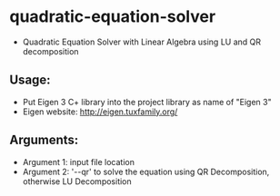 # quadratic-equation-solver
- Quadratic Equation Solver with Linear Algebra using LU and QR decomposition

## Usage:
- Put Eigen 3 C+ library into the project library as name of "Eigen 3"
- Eigen website: http://eigen.tuxfamily.org/

## Arguments:
- Argument 1: input file location
- Argument 2: '--qr' to solve the equation using QR Decomposition, otherwise LU Decomposition
